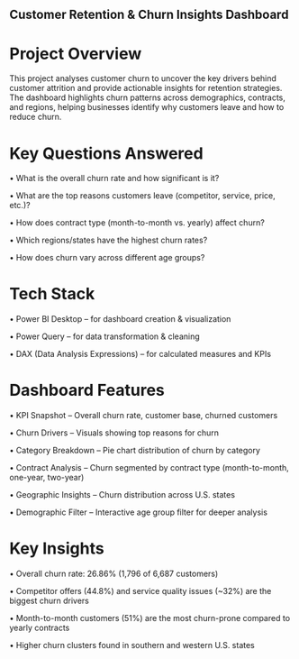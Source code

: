 ## Customer Retention & Churn Insights Dashboard

# Project Overview

This project analyses customer churn to uncover the key drivers behind customer attrition and provide actionable insights for retention strategies. The dashboard highlights churn patterns across demographics, contracts, and regions, helping businesses identify why customers leave and how to reduce churn.

 # Key Questions Answered

•	What is the overall churn rate and how significant is it?

•	What are the top reasons customers leave (competitor, service, price, etc.)?

•	How does contract type (month-to-month vs. yearly) affect churn?

•	Which regions/states have the highest churn rates?

•	How does churn vary across different age groups?

# Tech Stack

•	Power BI Desktop – for dashboard creation & visualization

•	Power Query – for data transformation & cleaning

•	DAX (Data Analysis Expressions) – for calculated measures and KPIs

# Dashboard Features

•	KPI Snapshot – Overall churn rate, customer base, churned customers

•	Churn Drivers – Visuals showing top reasons for churn

•	Category Breakdown – Pie chart distribution of churn by category

•	Contract Analysis – Churn segmented by contract type (month-to-month, one-year, two-year)

•	Geographic Insights – Churn distribution across U.S. states

•	Demographic Filter – Interactive age group filter for deeper analysis

# Key Insights

•	Overall churn rate: 26.86% (1,796 of 6,687 customers)

•	Competitor offers (44.8%) and service quality issues (~32%) are the biggest churn drivers

•	Month-to-month customers (51%) are the most churn-prone compared to yearly contracts

•	Higher churn clusters found in southern and western U.S. states
